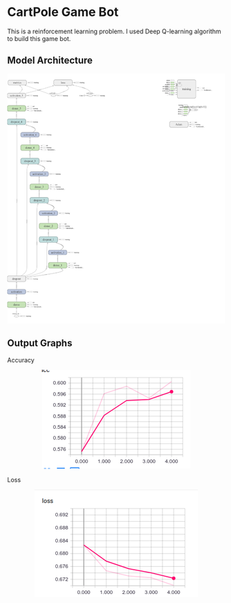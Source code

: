 # CartPole Game Bot

This is a reinforcement learning problem. I used Deep Q-learning algorithm to build this game bot. 

## Model Architecture
<p align="center"> <img src="Model.png"/> </p>

## Output Graphs
Accuracy
<p align="center"> <img src="accuracy.png"/> </p>

Loss
<p align="center"> <img src="loss.png"/> </p>


